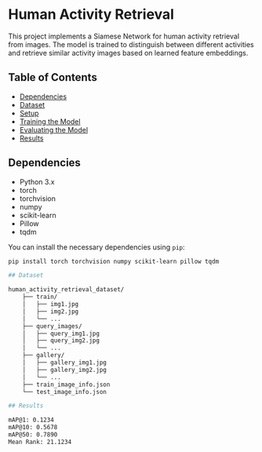 # Human Activity Retrieval 

This project implements a Siamese Network for human activity retrieval from images. The model is trained to distinguish between different activities and retrieve similar activity images based on learned feature embeddings.

## Table of Contents

- [Dependencies](#dependencies)
- [Dataset](#dataset)
- [Setup](#setup)
- [Training the Model](#training-the-model)
- [Evaluating the Model](#evaluating-the-model)
- [Results](#results)

## Dependencies

- Python 3.x
- torch
- torchvision
- numpy
- scikit-learn
- Pillow
- tqdm

You can install the necessary dependencies using `pip`:

```sh
pip install torch torchvision numpy scikit-learn pillow tqdm

## Dataset

human_activity_retrieval_dataset/
    ├── train/
    │   ├── img1.jpg
    │   ├── img2.jpg
    │   └── ...
    ├── query_images/
    │   ├── query_img1.jpg
    │   ├── query_img2.jpg
    │   └── ...
    ├── gallery/
    │   ├── gallery_img1.jpg
    │   ├── gallery_img2.jpg
    │   └── ...
    ├── train_image_info.json
    └── test_image_info.json

## Results

mAP@1: 0.1234
mAP@10: 0.5678
mAP@50: 0.7890
Mean Rank: 21.1234

